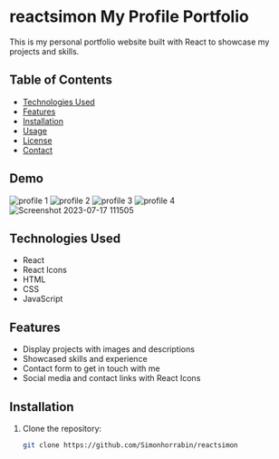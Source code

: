 # reactsimon My Profile Portfolio

This is my personal portfolio website built with React to showcase my projects and skills.

## Table of Contents


- [Technologies Used](#technologies-used)
- [Features](#features)
- [Installation](#installation)
- [Usage](#usage)
- [License](#license)
- [Contact](#contact)

## Demo

![profile 1](https://github.com/Simonhorrabin/reactsimon/assets/123128833/062692b2-5315-4476-ac3b-33d49f547bbe)
![profile 2](https://github.com/Simonhorrabin/reactsimon/assets/123128833/e9f3ba35-d320-4d79-8886-20b3f57ac9b8)
![profile 3](https://github.com/Simonhorrabin/reactsimon/assets/123128833/21b7b50f-f185-4a59-80de-5f9bfa1e8d27)
![profile 4](https://github.com/Simonhorrabin/reactsimon/assets/123128833/5e28b831-264c-4e5c-8ce1-1f1305c220cd)
![Screenshot 2023-07-17 111505](https://github.com/Simonhorrabin/reactsimon/assets/123128833/24e17daa-d24f-491f-9e37-c3a146d2dc25)

## Technologies Used

- React
- React Icons
- HTML
- CSS
- JavaScript

## Features

- Display projects with images and descriptions
- Showcased skills and experience
- Contact form to get in touch with me
- Social media and contact links with React Icons

## Installation

1. Clone the repository:

   ```bash
   git clone https://github.com/Simonhorrabin/reactsimon

